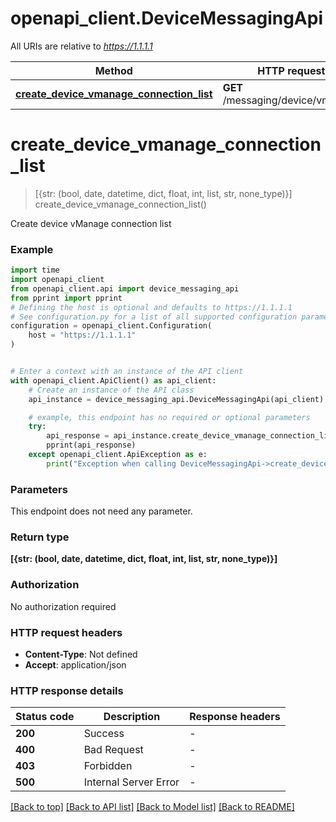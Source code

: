 # openapi_client.DeviceMessagingApi

All URIs are relative to *https://1.1.1.1*

Method | HTTP request | Description
------------- | ------------- | -------------
[**create_device_vmanage_connection_list**](DeviceMessagingApi.md#create_device_vmanage_connection_list) | **GET** /messaging/device/vmanage | 


# **create_device_vmanage_connection_list**
> [{str: (bool, date, datetime, dict, float, int, list, str, none_type)}] create_device_vmanage_connection_list()



Create device vManage connection list

### Example


```python
import time
import openapi_client
from openapi_client.api import device_messaging_api
from pprint import pprint
# Defining the host is optional and defaults to https://1.1.1.1
# See configuration.py for a list of all supported configuration parameters.
configuration = openapi_client.Configuration(
    host = "https://1.1.1.1"
)


# Enter a context with an instance of the API client
with openapi_client.ApiClient() as api_client:
    # Create an instance of the API class
    api_instance = device_messaging_api.DeviceMessagingApi(api_client)

    # example, this endpoint has no required or optional parameters
    try:
        api_response = api_instance.create_device_vmanage_connection_list()
        pprint(api_response)
    except openapi_client.ApiException as e:
        print("Exception when calling DeviceMessagingApi->create_device_vmanage_connection_list: %s\n" % e)
```


### Parameters
This endpoint does not need any parameter.

### Return type

**[{str: (bool, date, datetime, dict, float, int, list, str, none_type)}]**

### Authorization

No authorization required

### HTTP request headers

 - **Content-Type**: Not defined
 - **Accept**: application/json


### HTTP response details

| Status code | Description | Response headers |
|-------------|-------------|------------------|
**200** | Success |  -  |
**400** | Bad Request |  -  |
**403** | Forbidden |  -  |
**500** | Internal Server Error |  -  |

[[Back to top]](#) [[Back to API list]](../README.md#documentation-for-api-endpoints) [[Back to Model list]](../README.md#documentation-for-models) [[Back to README]](../README.md)

